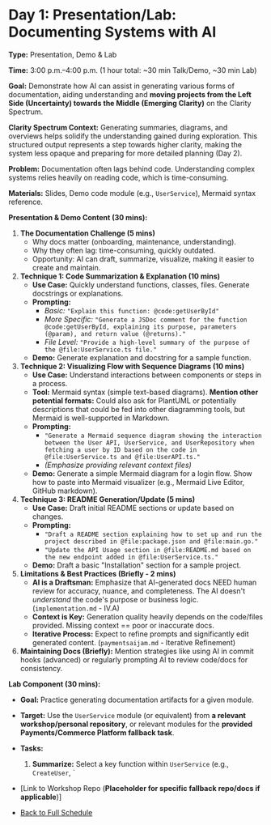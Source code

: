 # Day 1: Presentation/Lab: Documenting Systems with AI

**Type:** Presentation, Demo & Lab

**Time:** 3:00 p.m.–4:00 p.m. (1 hour total: ~30 min Talk/Demo, ~30 min Lab)

**Goal:** Demonstrate how AI can assist in generating various forms of documentation, aiding understanding and **moving projects from the Left Side (Uncertainty) towards the Middle (Emerging Clarity)** on the Clarity Spectrum.

**Clarity Spectrum Context:** Generating summaries, diagrams, and overviews helps solidify the understanding gained during exploration. This structured output represents a step towards higher clarity, making the system less opaque and preparing for more detailed planning (Day 2).

**Problem:** Documentation often lags behind code. Understanding complex systems relies heavily on reading code, which is time-consuming.

**Materials:** Slides, Demo code module (e.g., `UserService`), Mermaid syntax reference.

**Presentation & Demo Content (30 mins):**

1.  **The Documentation Challenge (5 mins)**
    *   Why docs matter (onboarding, maintenance, understanding).
    *   Why they often lag: time-consuming, quickly outdated.
    *   Opportunity: AI can draft, summarize, visualize, making it easier to create and maintain.
2.  **Technique 1: Code Summarization & Explanation (10 mins)**
    *   **Use Case:** Quickly understand functions, classes, files. Generate docstrings or explanations.
    *   **Prompting:**
        *   *Basic:* `"Explain this function: @code:getUserById"`
        *   *More Specific:* `"Generate a JSDoc comment for the function @code:getUserById, explaining its purpose, parameters (@param), and return value (@returns)."`
        *   *File Level:* `"Provide a high-level summary of the purpose of the @file:UserService.ts file."`
    *   **Demo:** Generate explanation and docstring for a sample function.
3.  **Technique 2: Visualizing Flow with Sequence Diagrams (10 mins)**
    *   **Use Case:** Understand interactions between components or steps in a process.
    *   **Tool:** Mermaid syntax (simple text-based diagrams). **Mention other potential formats:** Could also ask for PlantUML or potentially descriptions that could be fed into other diagramming tools, but Mermaid is well-supported in Markdown.
    *   **Prompting:**
        *   `"Generate a Mermaid sequence diagram showing the interaction between the User API, UserService, and UserRepository when fetching a user by ID based on the code in @file:UserService.ts and @file:UserAPI.ts."`
        *   *(Emphasize providing relevant context files)*
    *   **Demo:** Generate a simple Mermaid diagram for a login flow. Show how to paste into Mermaid visualizer (e.g., Mermaid Live Editor, GitHub markdown).
4.  **Technique 3: README Generation/Update (5 mins)**
    *   **Use Case:** Draft initial README sections or update based on changes.
    *   **Prompting:**
        *   `"Draft a README section explaining how to set up and run the project described in @file:package.json and @file:main.go."`
        *   `"Update the API Usage section in @file:README.md based on the new endpoint added in @file:UserService.ts."`
    *   **Demo:** Draft a basic "Installation" section for a sample project.
5.  **Limitations & Best Practices (Briefly - 2 mins)**
    *   **AI is a Draftsman:** Emphasize that AI-generated docs NEED human review for accuracy, nuance, and completeness. The AI doesn't *understand* the code's purpose or business logic. (`implementation.md` - IV.A)
    *   **Context is Key:** Generation quality heavily depends on the code/files provided. Missing context == poor or inaccurate docs.
    *   **Iterative Process:** Expect to refine prompts and significantly edit generated content. (`paymentsaijam.md` - Iterative Refinement)
6.  **Maintaining Docs (Briefly):** Mention strategies like using AI in commit hooks (advanced) or regularly prompting AI to review code/docs for consistency.

**Lab Component (30 mins):**

*   **Goal:** Practice generating documentation artifacts for a given module.
*   **Target:** Use the `UserService` module (or equivalent) from **a relevant workshop/personal repository**, or relevant modules for the **provided Payments/Commerce Platform fallback task**.
*   **Tasks:**
    1.  **Summarize:** Select a key function within `UserService` (e.g., `CreateUser`, `

*   [Link to Workshop Repo (**Placeholder for specific fallback repo/docs if applicable**)]
*   [Back to Full Schedule](../../README.md)
